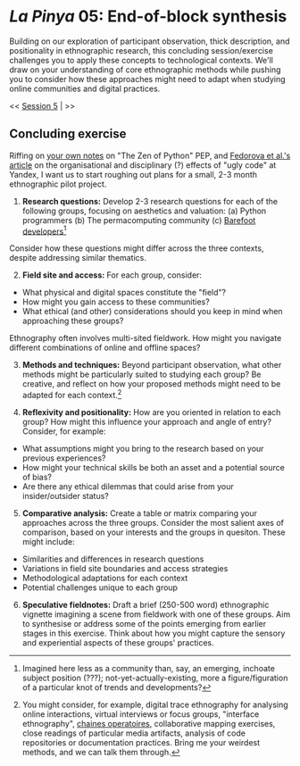 # _La Pinya_ 05: End-of-block synthesis

Building on our exploration of participant observation, thick description, and positionality in ethnographic research, this concluding session/exercise challenges you to apply these concepts to technological contexts. We'll draw on your understanding of core ethnographic methods while pushing you to consider how these approaches might need to adapt when studying online communities and digital practices.

<< [Session 5](05_fieldnotes.md) | >>

## Concluding exercise

Riffing on [your own notes](documentation\computational_thinking\02a_signs_and_portents.md) on "The Zen of Python" PEP, and [Fedorova et al.'s article](https://doi.org/10.1177/01622439241245746) on the organisational and disciplinary (?) effects of "ugly code" at Yandex, I want us to start roughing out plans for a small, 2-3 month ethnographic pilot project.

1. **Research questions:** Develop 2-3 research questions for each of the following groups, focusing on aesthetics and valuation:
(a) Python programmers
(b) The permacomputing community
(c) [Barefoot developers](https://justinpickard.net/log/2024/06/17/barefoot-and-malleable/)[^1]

Consider how these questions might differ across the three contexts, despite addressing similar thematics.

2. **Field site and access:** For each group, consider:
- What physical and digital spaces constitute the "field"?
- How might you gain access to these communities?
- What ethical (and other) considerations should you keep in mind when approaching these groups?

Ethnography often involves multi-sited fieldwork. How might you navigate different combinations of online and offline spaces?

3. **Methods and techniques:** Beyond participant observation, what other methods might be particularly suited to studying each group? Be creative, and reflect on how your proposed methods might need to be adapted for each context.[^2]

4. **Reflexivity and positionality:** How are you oriented in relation to each group? How might this influence your approach and angle of entry? Consider, for example:
- What assumptions might you bring to the research based on your previous experiences?
- How might your technical skills be both an asset and a potential source of bias?
- Are there any ethical dilemmas that could arise from your insider/outsider status?

5. **Comparative analysis:** Create a table or matrix comparing your approaches across the three groups. Consider the most salient axes of comparison, based on your interests and the groups in quesiton. These might include:
- Similarities and differences in research questions
- Variations in field site boundaries and access strategies
- Methodological adaptations for each context
- Potential challenges unique to each group

6. **Speculative fieldnotes:** Draft a brief (250-500 word) ethnographic vignette imagining a scene from fieldwork with one of these groups. Aim to synthesise or address some of the points emerging from earlier stages in this exercise. Think about how you might capture the sensory and experiential aspects of these groups' practices.

[^1]: Imagined here less as a community than, say, an emerging, inchoate subject position (???); not-yet-actually-existing, more a figure/figuration of a particular knot of trends and developments?
[^2]: You might consider, for example, digital trace ethnography for analysing online interactions, virtual interviews or focus groups,  "interface ethnography", [chaines operatoires](https://justinpickard.net/compost/cha%C3%AEne-op%C3%A9ratoires/), collaborative mapping exercises, close readings of particular media artifacts, analysis of code repositories or documentation practices. Bring me your weirdest methods, and we can talk them through.